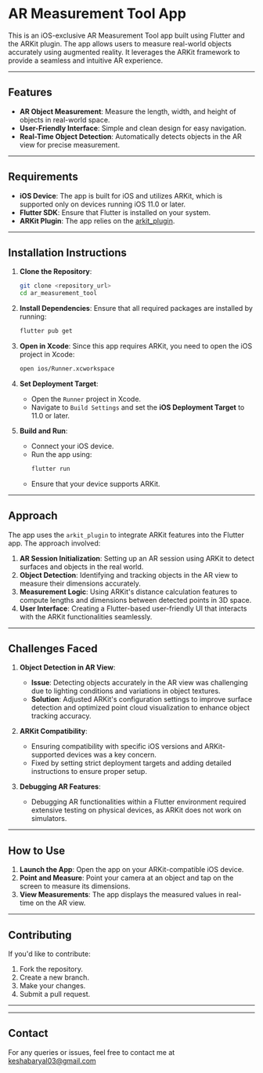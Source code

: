 # AR Measurement Tool App

This is an iOS-exclusive AR Measurement Tool app built using Flutter and the ARKit plugin. The app allows users to measure real-world objects accurately using augmented reality. It leverages the ARKit framework to provide a seamless and intuitive AR experience.

---

## Features

- **AR Object Measurement**: Measure the length, width, and height of objects in real-world space.
- **User-Friendly Interface**: Simple and clean design for easy navigation.
- **Real-Time Object Detection**: Automatically detects objects in the AR view for precise measurement.

---

## Requirements

- **iOS Device**: The app is built for iOS and utilizes ARKit, which is supported only on devices running iOS 11.0 or later.
- **Flutter SDK**: Ensure that Flutter is installed on your system.
- **ARKit Plugin**: The app relies on the [arkit_plugin](https://pub.dev/packages/arkit_plugin).

---

## Installation Instructions

1. **Clone the Repository**:

   ```bash
   git clone <repository_url>
   cd ar_measurement_tool
   ```

2. **Install Dependencies**:
   Ensure that all required packages are installed by running:

   ```bash
   flutter pub get
   ```

3. **Open in Xcode**:
   Since this app requires ARKit, you need to open the iOS project in Xcode:

   ```bash
   open ios/Runner.xcworkspace
   ```

4. **Set Deployment Target**:

   - Open the `Runner` project in Xcode.
   - Navigate to `Build Settings` and set the **iOS Deployment Target** to 11.0 or later.

5. **Build and Run**:
   - Connect your iOS device.
   - Run the app using:
     ```bash
     flutter run
     ```
   - Ensure that your device supports ARKit.

---

## Approach

The app uses the `arkit_plugin` to integrate ARKit features into the Flutter app. The approach involved:

1. **AR Session Initialization**: Setting up an AR session using ARKit to detect surfaces and objects in the real world.
2. **Object Detection**: Identifying and tracking objects in the AR view to measure their dimensions accurately.
3. **Measurement Logic**: Using ARKit's distance calculation features to compute lengths and dimensions between detected points in 3D space.
4. **User Interface**: Creating a Flutter-based user-friendly UI that interacts with the ARKit functionalities seamlessly.

---

## Challenges Faced

1. **Object Detection in AR View**:

   - **Issue**: Detecting objects accurately in the AR view was challenging due to lighting conditions and variations in object textures.
   - **Solution**: Adjusted ARKit's configuration settings to improve surface detection and optimized point cloud visualization to enhance object tracking accuracy.

2. **ARKit Compatibility**:

   - Ensuring compatibility with specific iOS versions and ARKit-supported devices was a key concern.
   - Fixed by setting strict deployment targets and adding detailed instructions to ensure proper setup.

3. **Debugging AR Features**:
   - Debugging AR functionalities within a Flutter environment required extensive testing on physical devices, as ARKit does not work on simulators.

---

## How to Use

1. **Launch the App**: Open the app on your ARKit-compatible iOS device.
2. **Point and Measure**: Point your camera at an object and tap on the screen to measure its dimensions.
3. **View Measurements**: The app displays the measured values in real-time on the AR view.

---

## Contributing

If you'd like to contribute:

1. Fork the repository.
2. Create a new branch.
3. Make your changes.
4. Submit a pull request.

---

---

## Contact

For any queries or issues, feel free to contact me at keshabaryal03@gmail.com

